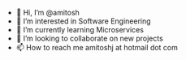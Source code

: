 - 👋 Hi, I’m @amitosh
- 👀 I’m interested in Software Engineering
- 🌱 I’m currently learning Microservices
- 💞️ I’m looking to collaborate on new projects
- 📫 How to reach me amitoshj at hotmail dot com

<!---
amitosh/amitosh is a ✨ special ✨ repository because its `README.md` (this file) appears on your GitHub profile.
You can click the Preview link to take a look at your changes.
--->
